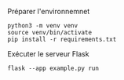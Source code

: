 Préparer l'environnemnet
```
python3 -m venv venv
source venv/bin/activate
pip install -r requirements.txt
```

Exécuter le serveur Flask

```
flask --app example.py run
```
